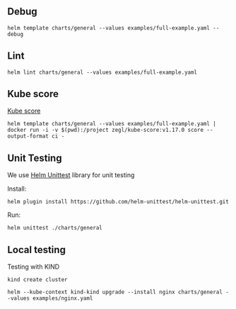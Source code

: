 
## Debug

```shell
helm template charts/general --values examples/full-example.yaml --debug
```

## Lint

```shell
helm lint charts/general --values examples/full-example.yaml
```
## Kube score

[Kube score](https://github.com/zegl/kube-score)

```shell
helm template charts/general --values examples/full-example.yaml | docker run -i -v $(pwd):/project zegl/kube-score:v1.17.0 score --output-format ci -
```

## Unit Testing

We use [Helm Unittest](https://github.com/helm-unittest/helm-unittest) library for unit testing

Install:
```shell
helm plugin install https://github.com/helm-unittest/helm-unittest.git
```

Run:
```shell
helm unittest ./charts/general
```

## Local testing

Testing with KIND

```shell
kind create cluster
```

```shell
helm --kube-context kind-kind upgrade --install nginx charts/general --values examples/nginx.yaml
```